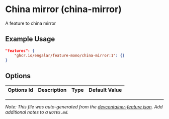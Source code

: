 
# China mirror (china-mirror)

A feature to china mirror

## Example Usage

```json
"features": {
    "ghcr.io/engalar/feature-mono/china-mirror:1": {}
}
```

## Options

| Options Id | Description | Type | Default Value |
|-----|-----|-----|-----|




---

_Note: This file was auto-generated from the [devcontainer-feature.json](https://github.com/engalar/feature-mono/blob/main/src/china-mirror/devcontainer-feature.json).  Add additional notes to a `NOTES.md`._
